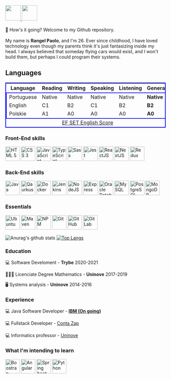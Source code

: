 <a href="https://rangel20.github.io/" target="_blank">
  <img src="https://cdn.iconscout.com/icon/free/png-256/github-108-438008.png" width="48px" height="48px">
</a>
<a href="https://www.linkedin.com/in/rangelcardoso/" target="_blank">
  <img src="https://i.ibb.co/Kx2GSrT/linkedin.png" width="48px" height="48px">
</a>

<br />
<br />
👋 How's it going? Welcome to my Github repository.
<br /><br />
My name is <strong>Rangel Paolo</strong>, and I'm 26. Ever since childhood, I have loved technology even though my parents think it's just fantasizing inside my head. I always believed that someday flying cars would exist, and I won't build them, but perhaps I could program their systems.
<br />

## Languages
<table style="border: 2px solid blue">
  <thead>
    <tr>
      <th>Language</th>
      <th>Reading</th>
      <th>Writing</th>
      <th>Speaking</th>
      <th>Listening</th>
      <th>General</th>
    </tr>
  </thead>
  <tbody style="border: 2px solid blue">
    <tr>
      <td>Portuguese</td>
      <td>Native</td>
      <td>Native</td>
      <td>Native</td>
      <td>Native</td>
      <td><b>Native</b></td>
    </tr>
    <tr>
      <td>English</td>
      <td>C1</td>
      <td>B2</td>
      <td>C1</td>
      <td>B2</td>
      <td><b>B2</b></td>
    </tr>
    <tr>
      <td>Polskie</td>
      <td>A1</td>
      <td>A0</td>
      <td>A0</td>
      <td>A0</td>
      <td><b>A0</b></td>
    </tr>
  </tbody>
  <tfoot>
    <tr style="text-align: center;">
      <td colspan="6">
        <a href="https://www.efset.org/cert/4Fw5zc" target="_blank">
          EF SET English Score
        </a>
      </td>
    </tr>
  </tfoot>
</table>

### Front-End skills
<p align="left">
  <img title="HTML5" src="https://cdn.jsdelivr.net/gh/devicons/devicon/icons/html5/html5-original.svg" alt="HTML 5" width="45" height="45" />

  <img title="CSS3" src="https://cdn.jsdelivr.net/gh/devicons/devicon/icons/css3/css3-original.svg" alt="CSS 3" width="45" height="45" />
  
  <img title="JavaScript" src="https://cdn.jsdelivr.net/gh/devicons/devicon/icons/javascript/javascript-original.svg" alt="JavaScript" width="45" height="45" />

  <img title="TypeScript" src="https://cdn.jsdelivr.net/gh/devicons/devicon/icons/typescript/typescript-original.svg" alt="TypeScript" width="45" height="45" />
          
  <img title="Sass" src="https://cdn.jsdelivr.net/gh/devicons/devicon/icons/sass/sass-original.svg" alt="Sass" width="45" height="45" />
  
  <img title="Jest" src="https://cdn.jsdelivr.net/gh/devicons/devicon/icons/jest/jest-plain.svg" alt="Jest" width="45" height="45" />
          
  <img title="ReactJS" src="https://cdn.jsdelivr.net/gh/devicons/devicon/icons/react/react-original-wordmark.svg" alt="ReactJS" width="45" height="45" />
          
  <img title="NextJS" src="https://cdn.jsdelivr.net/gh/devicons/devicon/icons/nextjs/nextjs-line.svg" alt="NextJS" width="45" height="45" />
          
  <img title="Redux" src="https://cdn.jsdelivr.net/gh/devicons/devicon/icons/redux/redux-original.svg" alt="Redux" width="45" height="45" />
</p>

### Back-End skills
<p align="left">
  <img title="Java" src="https://cdn.jsdelivr.net/gh/devicons/devicon/icons/java/java-original.svg" alt="Java" width="45" height="45" />

  <img title="Quarkus" src="https://www.svgviewer.dev/static-svgs/14409/quarkus-icon.svg" alt="Qaurkus" width="45" height="45" />

  <img title="Docker" src="https://cdn.jsdelivr.net/gh/devicons/devicon/icons/docker/docker-original-wordmark.svg" alt="Docker" width="45" height="45" />

  <img title="Jenkins" src="https://cdn.jsdelivr.net/gh/devicons/devicon/icons/jenkins/jenkins-original.svg" alt="Jenkins" width="45" height="45" />

  <img title="NodeJS" src="https://cdn.jsdelivr.net/gh/devicons/devicon/icons/nodejs/nodejs-original.svg" alt="NodeJS" width="45" height="45" />

  <img title="Express" src="https://cdn.jsdelivr.net/gh/devicons/devicon/icons/express/express-original-wordmark.svg" alt="Express" width="45" height="45" />

  <img title="Oracle" src="https://cdn.jsdelivr.net/gh/devicons/devicon/icons/oracle/oracle-original.svg" alt="Oracle Database" width="45" height="45" />

  <img title="MySQL" src="https://cdn.jsdelivr.net/gh/devicons/devicon/icons/mysql/mysql-original-wordmark.svg" alt="MySQL" width="45" height="45" />

  <img title="PostgreSQL" src="https://cdn.jsdelivr.net/gh/devicons/devicon/icons/postgresql/postgresql-original-wordmark.svg" alt="PostgreSQL" width="45" height="45" />          

  <img title="MongoDB" src="https://cdn.jsdelivr.net/gh/devicons/devicon/icons/mongodb/mongodb-original-wordmark.svg" alt="MongoDB" width="45" height="45" />
</p>

### Essentials
<p align="left">  
  <img title="Ubuntu" src="https://cdn.jsdelivr.net/gh/devicons/devicon/icons/ubuntu/ubuntu-plain-wordmark.svg" alt="Ubuntu" width="45" height="45" />
  
  <img title="Maven" src="https://www.svgrepo.com/show/354051/maven.svg" alt="Maven" width="45" height="45" /> 
  
  <img title="NPM" src="https://cdn.jsdelivr.net/gh/devicons/devicon/icons/npm/npm-original-wordmark.svg" alt="NPM" width="45" height="45" />
  
  <img title="Git" src="https://cdn.jsdelivr.net/gh/devicons/devicon/icons/git/git-original-wordmark.svg" alt="Git" width="45" height="45" />

  <img title="GitHub" src="https://cdn.jsdelivr.net/gh/devicons/devicon/icons/github/github-original-wordmark.svg" alt="GitHub" width="45" height="45" />

  <img title="GitLab" src="https://cdn.jsdelivr.net/gh/devicons/devicon/icons/gitlab/gitlab-original-wordmark.svg" alt="GitLab" width="45" height="45" />
</p>

![Anurag's github stats](https://github-readme-stats.vercel.app/api?username=rangel20&show_icons=true)
[![Top Langs](https://github-readme-stats.vercel.app/api/top-langs/?username=rangel20&layout=compact)](https://github.com/anuraghazra/github-readme-stats)

### Education
:computer: Software Develoment - <strong>Trybe</strong> 2020-2021

:1234:🧑‍🏫 Licenciate Degree Mathematics - <strong>Uninove</strong> 2017-2019

:desktop_computer: Systems analysis - <strong>Uninove</strong> 2014-2016

### Experience
:computer: Java Software Developer - <strong><a href="https://www.ibm.com/">IBM (On going)</a></strong>

:computer: Fullstack Developer - <a href="https://contazap.com.br/">Conta Zap</a>

:computer: Informatics professor - <a href="https://www.uninove.br/">Uninove</a>

### What I'm intending to learn
<p align="left">
  <img title="Boostrap" src="https://cdn.jsdelivr.net/gh/devicons/devicon/icons/bootstrap/bootstrap-original-wordmark.svg" alt="Boostrap" width="45" height="45" />
          
  <img title="Angular" src="https://cdn.jsdelivr.net/gh/devicons/devicon/icons/angularjs/angularjs-original.svg" alt="Angular" width="45" height="45" />
  
  <img title="Spring Boot" src="https://cdn.jsdelivr.net/gh/devicons/devicon/icons/spring/spring-original.svg" alt="Spring boot" width="45" height="45" />
  
  <img title="Python" src="https://cdn.jsdelivr.net/gh/devicons/devicon/icons/python/python-original-wordmark.svg" alt="Python" width="45" height="45" />
</p>
